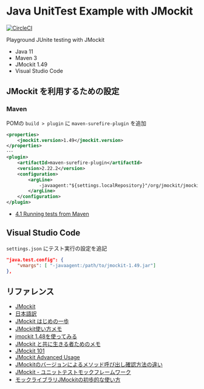 # Java UnitTest Example with JMockit

[![CircleCI](https://circleci.com/gh/izuno4t/jmockit-playground/tree/master.svg?style=svg)](https://circleci.com/gh/izuno4t/jmockit-playground/tree/master)


Playground JUnite testing with JMockit

- Java 11
- Maven 3
- JMockit 1.49
- Visual Studio Code

## JMockit を利用するための設定

### Maven

POMの `build > plugin` に `maven-surefire-plugin` を追加

```xml
<properties>
    <jmockit.version>1.49</jmockit.version>
</properties>
･･･
<plugin>
    <artifactId>maven-surefire-plugin</artifactId>
    <version>2.22.2</version>
    <configuration>
        <argLine>
            -javaagent:"${settings.localRepository}"/org/jmockit/jmockit/${jmockit.version}/jmockit-${jmockit.version}.jar
        </argLine>
    </configuration>
</plugin>
```

- [4.1 Running tests from Maven](https://jmockit.github.io/tutorial/Introduction.html#runningTests)

## Visual Studio Code

`settings.json` にテスト実行の設定を追記

```json
"java.test.config": {
    "vmargs": [ "-javaagent:/path/to/jmockit-1.49.jar"]
},
```

## リファレンス

- [JMockit](https://jmockit.github.io/index.html)
- [日本語訳](https://jmockit-ja.nyamikan.net/)
- [JMockit はじめの一歩](https://qiita.com/hitomatagi/items/95ba1bc6a630bac16f9e)
- [JMockit使い方メモ](https://qiita.com/opengl-8080/items/a49d4dae9067413ccdd6)
- [jmockit 1.48を使ってみる](https://qiita.com/mima_ita/items/4e48a24561960851e3fa)
- [JMockit と共に生きる者ためのメモ](https://qiita.com/tonluqclml/items/5111ef8985c450bce4ca)
- [JMockit 101](https://www.baeldung.com/jmockit-101)
- [JMockit Advanced Usage](https://www.baeldung.com/jmockit-advanced-usage)
- [JMockitのバージョンによるメソッド呼び出し確認方法の違い](https://www.dcom-web.co.jp/lab/java/difference_in_method_call_confirmation_by_the_jmockit_version)
- [JMockit - ユニットテストモックフレームワーク](http://itref.fc2web.com/java/jmockit/)
- [モックライブラリJMockitの初歩的な使い方](https://wiki.y-kurose.com/%E3%83%97%E3%83%AD%E3%82%B0%E3%83%A9%E3%83%9F%E3%83%B3%E3%82%B0/java/jmockit/%E3%83%A2%E3%83%83%E3%82%AF%E3%83%A9%E3%82%A4%E3%83%96%E3%83%A9%E3%83%AAjmockit%E3%81%AE%E5%88%9D%E6%AD%A9%E7%9A%84%E3%81%AA%E4%BD%BF%E3%81%84%E6%96%B9)
